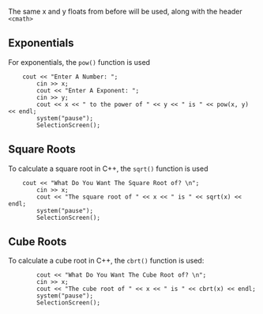 The same x and y floats from before will be used, along with the header `<cmath>`

## Exponentials

For exponentials, the `pow()` function is used

```
    cout << "Enter A Number: ";
		cin >> x;
		cout << "Enter A Exponent: ";
		cin >> y;
		cout << x << " to the power of " << y << " is " << pow(x, y) << endl;
		system("pause");
		SelectionScreen();
```

## Square Roots

To calculate a square root in C++, the `sqrt()` function is used

```
    cout << "What Do You Want The Square Root of? \n";
		cin >> x;
		cout << "The square root of " << x << " is " << sqrt(x) << endl;
		system("pause");
		SelectionScreen();
```

## Cube Roots

To calculate a cube root in C++, the `cbrt()` function is used:

```
		cout << "What Do You Want The Cube Root of? \n";
		cin >> x;
		cout << "The cube root of " << x << " is " << cbrt(x) << endl;
		system("pause");
		SelectionScreen();
```